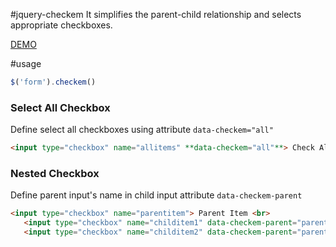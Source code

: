#jquery-checkem
It simplifies the parent-child relationship and selects appropriate checkboxes.

[DEMO](http://lancevo.github.io/jquery-checkem/)

#usage

```js
$('form').checkem()
```


### Select All Checkbox

Define select all checkboxes using attribute `data-checkem="all"`

```html
<input type="checkbox" name="allitems" **data-checkem="all"**> Check All
```


### Nested Checkbox

Define parent input's name in child input attribute `data-checkem-parent` 

```html
<input type="checkbox" name="parentitem"> Parent Item <br>
   <input type="checkbox" name="childitem1" data-checkem-parent="parentitem"> Child item 1
   <input type="checkbox" name="childitem2" data-checkem-parent="parentitem"> Child item 2
```
